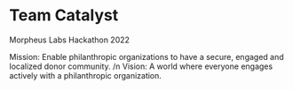 # Team Catalyst
Morpheus Labs Hackathon 2022

Mission: Enable philanthropic organizations to have a secure, engaged and localized donor community. /n
Vision: A world where everyone engages actively with a philanthropic organization.
